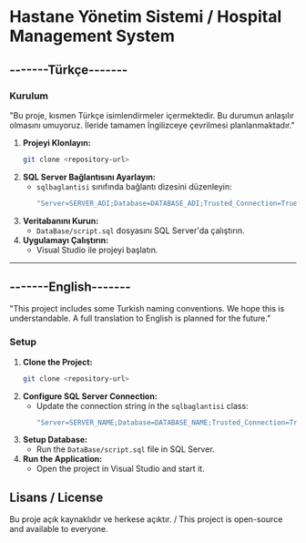 # Hastane Yönetim Sistemi / Hospital Management System

## -------Türkçe-------

### Kurulum
"Bu proje, kısmen Türkçe isimlendirmeler içermektedir. Bu durumun anlaşılır olmasını umuyoruz. İleride tamamen İngilizceye çevrilmesi planlanmaktadır."

1. **Projeyi Klonlayın:**
   ```bash
   git clone <repository-url>
   ```
2. **SQL Server Bağlantısını Ayarlayın:**
   - `sqlbaglantisi` sınıfında bağlantı dizesini düzenleyin:
     ```csharp
     "Server=SERVER_ADI;Database=DATABASE_ADI;Trusted_Connection=True;"
     ```
3. **Veritabanını Kurun:**
   - `DataBase/script.sql` dosyasını SQL Server'da çalıştırın.
4. **Uygulamayı Çalıştırın:**
   - Visual Studio ile projeyi başlatın.

---

## -------English-------
"This project includes some Turkish naming conventions. We hope this is understandable. A full translation to English is planned for the future."
### Setup
1. **Clone the Project:**
   ```bash
   git clone <repository-url>
   ```
2. **Configure SQL Server Connection:**
   - Update the connection string in the `sqlbaglantisi` class:
     ```csharp
     "Server=SERVER_NAME;Database=DATABASE_NAME;Trusted_Connection=True;"
     ```
3. **Setup Database:**
   - Run the `DataBase/script.sql` file in SQL Server.
4. **Run the Application:**
   - Open the project in Visual Studio and start it.

## Lisans / License
Bu proje açık kaynaklıdır ve herkese açıktır. / This project is open-source and available to everyone.

